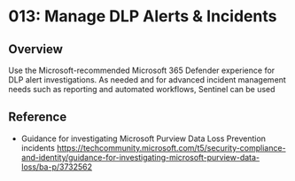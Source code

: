 # 013: Manage DLP Alerts & Incidents

## Overview

Use the Microsoft-recommended Microsoft 365 Defender experience for DLP alert investigations. As needed and for advanced incident management needs such as reporting and automated workflows, Sentinel can be used

## Reference

* Guidance for investigating Microsoft Purview Data Loss Prevention incidents https://techcommunity.microsoft.com/t5/security-compliance-and-identity/guidance-for-investigating-microsoft-purview-data-loss/ba-p/3732562

